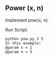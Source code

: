 ## Power (x, n)

Implement pow(x, n).

Run Script:
```
python pow.py 2 5
In this example:
@param x = 1
@param n = 5
```
